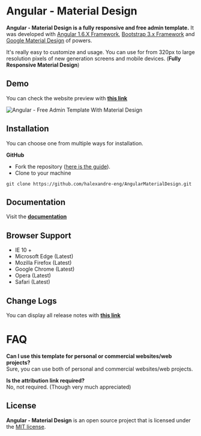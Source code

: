 Angular - Material Design
=======================

**Angular - Material Design is a fully responsive and free admin template.** It was developed with [Angular 1.6.X Framework](https://angularjs.org), [Bootstrap 3.x Framework](http://getbootstrap.com) and [Google Material Design](https://material.google.com) of powers.

It's really easy to customize and usage. You can use for from 320px to large resolution pixels of new generation screens and mobile devices. (**Fully Responsive Material Design**)

Demo
----------------
You can check the website preview with **[this link](https://halexandre-eng.github.io/AngularMaterialDesign/)**  

![Angular - Free Admin Template With Material Design](https://raw.githubusercontent.com/halexandre-eng/AngularMaterialDesign/master/images/screenshot.png)

Installation
----------------
You can choose one from multiple ways for installation.

**GitHub**
- Fork the repository ([here is the guide](https://help.github.com/articles/fork-a-repo/)).
- Clone to your machine
```
git clone https://github.com/halexandre-eng/AngularMaterialDesign.git
```

Documentation
----------
Visit the **[documentation](https://halexandre-eng.github.io/AngularMaterialDesign/documentation/)**

Browser Support
----------
- IE 10 +
- Microsoft Edge (Latest)
- Mozilla Firefox (Latest)
- Google Chrome (Latest)
- Opera (Latest)
- Safari (Latest)

Change Logs
----------
You can display all release notes with **[this link](https://halexandre-eng.github.io/AngularMaterialDesign/pages/changelogs.html)**


FAQ
===
**Can I use this template for personal or commercial websites/web projects?**  
Sure, you can use both of personal and commercial websites/web projects.

**Is the attribution link required?**  
No, not required. (Though very much appreciated)

License
----------
**Angular - Material Design** is an open source project that is licensed under the [MIT license](http://opensource.org/licenses/MIT).